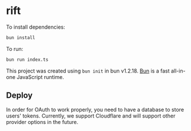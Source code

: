 # rift

To install dependencies:

```bash
bun install
```

To run:

```bash
bun run index.ts
```

This project was created using `bun init` in bun v1.2.18. [Bun](https://bun.sh) is a fast all-in-one JavaScript runtime.


## Deploy

In order for OAuth to work properly, you need to have a database to store users' tokens.
Currently, we support Cloudflare and will support other provider options in the future.
